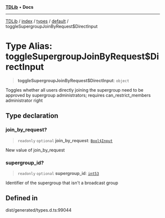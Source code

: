 [**TDLib**](../../../../../../README.md) • **Docs**

***

[TDLib](../../../../../../modules.md) / [index](../../../../../README.md) / [types](../../../README.md) / [default](../README.md) / toggleSupergroupJoinByRequest$DirectInput

# Type Alias: toggleSupergroupJoinByRequest$DirectInput

> **toggleSupergroupJoinByRequest$DirectInput**: `object`

Toggles whether all users directly joining the supergroup need to be approved by supergroup administrators; requires can_restrict_members administrator right

## Type declaration

### join\_by\_request?

> `readonly` `optional` **join\_by\_request**: [`Bool$Input`](Bool$Input.md)

New value of join_by_request

### supergroup\_id?

> `readonly` `optional` **supergroup\_id**: [`int53`](int53.md)

Identifier of the supergroup that isn't a broadcast group

## Defined in

dist/generated/types.d.ts:99044

